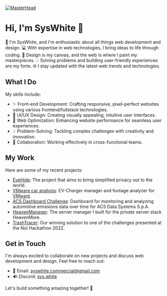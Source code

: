 [![MasterHead](https://i.imgur.com/j1JkRNm.png)](https://github.com/syswhitedev)
# Hi, I'm SysWhite 👋

🚀 I'm SysWhite, and I'm enthusiastic about all things web development and design.
💻 With expertise in web technologies, I bring ideas to life through coding.
🎨 Design is my canvas, and the web is where I paint my masterpieces.
💡 Solving problems and building user-friendly experiences are my forte.
🌐 I stay updated with the latest web trends and technologies.

## What I Do

My skills include:

- ✨ Front-end Development: Crafting responsive, pixel-perfect websites using various frontend/fullstack technologies.
- 🎨 UI/UX Design: Creating visually appealing, intuitive user interfaces.
- 🚀 Web Optimization: Enhancing website performance for seamless user experiences.
- 💡 Problem-Solving: Tackling complex challenges with creativity and innovation.
- 🤝 Collaboration: Working effectively in cross-functional teams.

## My Work

Here are some of my recent projects:

- [EyeHide](https://github.com/eyehide/): The project that aims to bring simplified privacy out to the world.
- [VMware car analysis](https://github.com/SysWhiteDev/VMwareCarAnalysis): EV-Charger manager and footage analyzer for [VMware](https://www.vmware.com/).
- [ACS Dashboard Challenge](https://github.com/SysWhiteDev/ACS-Challenge-2023): Dashboard for monitoring and analyzing automotive emissions data over time for ACS Data Systems S.p.A.
- [HeavenManager](https://heavenmore.xyz): The server manager I built for the private server stack HeavenMore.
- [TrashTracer](https://github.com/SysWhiteDev/NoiHackathon2022): Our winning solution to one of the challenges presented at the Noi Hackathon 2022.

## Get in Touch

I'm always excited to collaborate on new projects and discuss web development and design. Feel free to reach out:

- 📧 Email: [syswhite.commercial@gmail.com](mailto:syswhite.commercial@gmail.com)
- 🔊 Discord: [sys.white](https://discordapp.com/users/828688187983265823)

Let's build something amazing together! 🌟
